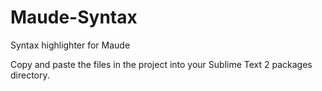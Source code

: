 Maude-Syntax
============

Syntax highlighter for Maude


Copy and paste the files in the project into your Sublime Text 2 packages directory.

